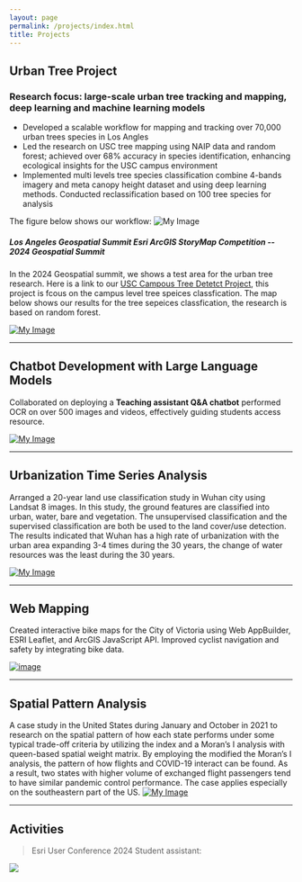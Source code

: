 ```yaml
---
layout: page
permalink: /projects/index.html
title: Projects
---
```


## Urban Tree Project
### Research focus: large-scale urban tree tracking and mapping, deep learning and machine learning models
-	Developed a scalable workflow for mapping and tracking over 70,000 urban trees species in Los Angles
-	Led the research on USC tree mapping using NAIP data and random forest; achieved over 68% accuracy in species identification, enhancing ecological insights for the USC campus environment
-	Implemented multi levels tree species classification combine 4-bands imagery and meta canopy height dataset and using deep learning methods. Conducted reclassification based on 100 tree species for analysis

The figure below shows our workflow: 
![My Image](https://casslii.github.io/images/projects/tree.png)


##### Los Angeles Geospatial Summit Esri ArcGIS StoryMap Competition -- 2024 Geospatial Summit

In the 2024 Geospatial summit, we shows a test area for the urban tree research. Here is a link to our [USC Campous Tree Detetct Project](https://storymaps.arcgis.com/stories/01c9dd1586954854a395453c11b0c999), this project is fcous on the campus level tree speices classfication. The map below shows our results for the tree sepeices classfication, the research is based on random forest.

[![My Image](https://casslii.github.io/images/projects/usctree.jpg)](https://storymaps.arcgis.com/stories/01c9dd1586954854a395453c11b0c999)


---

## Chatbot Development with Large Language Models

Collaborated on deploying a **Teaching assistant Q&A chatbot** performed OCR on over 500 images and videos, effectively guiding students access resource.

[![My Image](https://casslii.github.io/images/projects/ta.png)](https://www.canva.com/design/DAGOWwRmXgU/7LxgPaITVkvnWfXBJ9j6Jw/view?utm_content=DAGOWwRmXgU&utm_campaign=designshare&utm_medium=link&utm_source=editor)

---

## Urbanization Time Series Analysis
Arranged a 20-year land use classification study in Wuhan city using Landsat 8 images. In this study, the ground features are classified into urban, water, bare and vegetation. The unsupervised classification and the supervised classification are both be used to the land cover/use detection. The results indicated that Wuhan has a high rate of urbanization with the urban area expanding 3-4 times during the 30 years, the change of water resources was the least during the 30 years.

[![My Image](https://casslii.github.io/images/projects/wuhan.png)](https://casslii.github.io/file/GEOG471.pdf)

---
## Web Mapping
Created interactive bike maps for the City of Victoria using Web AppBuilder, ESRI Leaflet, and ArcGIS JavaScript API. Improved cyclist navigation and safety by integrating bike data.

[![image](https://casslii.github.io/images/projects/web.jpg)](https://casslii.github.io/file/WebMappingReport.pdf)

---

## Spatial Pattern Analysis

A case study in the United States during January and October in 2021 to research on the spatial pattern of how each state performs under some typical trade-off criteria by utilizing the index and a Moran’s I analysis with queen-based spatial weight matrix. By employing the modified the Moran’s I analysis, the pattern of how flights and COVID-19 interact can be found. As a result, two states with higher volume of exchanged flight passengers tend to have similar pandemic control performance. The case applies especially on the southeastern part of the US.
[![My Image](https://casslii.github.io/images/projects/covid19.png)](https://casslii.github.io/file/481.pdf)



---

## Activities

> Esri User Conference 2024 Student assistant:

<div>
<img src="https://casslii.github.io/images/esri.jpg">
</div>
<br>

